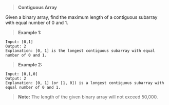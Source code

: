 >**Contiguous Array**

Given a binary array, find the maximum length of a contiguous subarray with equal number of 0 and 1.

>**Example 1:**

```
Input: [0,1]
Output: 2
Explanation: [0, 1] is the longest contiguous subarray with equal number of 0 and 1.
```

>**Example 2:**

```
Input: [0,1,0]
Output: 2
Explanation: [0, 1] (or [1, 0]) is a longest contiguous subarray with equal number of 0 and 1.
```

>**Note:** The length of the given binary array will not exceed 50,000.